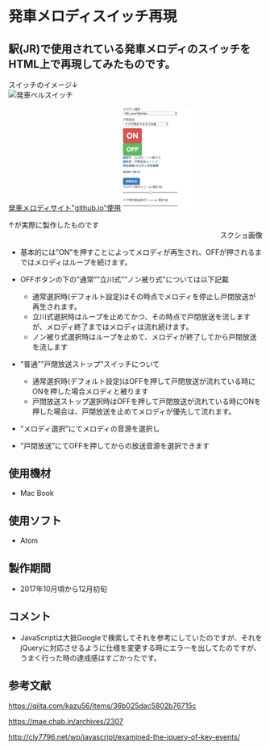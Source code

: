 # 発車メロディスイッチ再現

## 駅(JR)で使用されている発車メロディのスイッチをHTML上で再現してみたものです。

<div style="text-align: left">スイッチのイメージ↓</div>
<img src="https://lh4.googleusercontent.com/2gykHa90LLMMS1d3rRmvcWmajSbHtf1q3xtpaaFP8M7noH133Ju9inwqQMIGoa1AGR4f-KxZZzBwe74w1Jxg1h7aOUBp07-G8ytws8CHTosvi9B1JSK0rj12ZIS-hqqsq_Se83-1" title="発車ベルスイッチ" width="30%" heigh="30%">


[発車メロディサイト"github.io"使用](https://youk720.github.io/melo_work/melo.html)<img src="/image/スクリーンショット 2017-12-20 16.47.35.png" width="30%" height="30%">

<div style="text-align:left;"> ↑が実際に製作したものです </div><div style="text-align:right;">スクショ画像</div>





- 基本的には”ON”を押すことによってメロディが再生され、OFFが押されるまではメロディはループを続けます。
- OFFボタンの下の”通常””立川式””ノン被り式”については以下記載
    - 通常選択時(デフォルト設定)はその時点でメロディを停止し戸閉放送が再生されます。
    - 立川式選択時はループを止めてかつ、その時点で戸閉放送を流しますが、メロディ終了まではメロディは流れ続けます。
    - ノン被り式選択時はループを止めて、メロディが終了してから戸閉放送を流します

- ”普通””戸閉放送ストップ”スイッチについて
  - 通常選択時(デフォルト設定)はOFFを押して戸閉放送が流れている時にONを押した場合メロディと被ります
  - 戸閉放送ストップ選択時はOFFを押して戸閉放送が流れている時にONを押した場合は、戸閉放送を止めてメロディが優先して流れます。
- ”メロディ選択”にてメロディの音源を選択し
- ”戸閉放送”にてOFFを押してからの放送音源を選択できます



## 使用機材
- Mac Book

## 使用ソフト
- Atom

## 製作期間
- 2017年10月頃から12月初旬

## コメント
- JavaScriptは大抵Googleで検索してそれを参考にしていたのですが、それをjQueryに対応させるように仕様を変更する時にエラーを出してたのですが、うまく行った時の達成感はすごかったです。

## 参考文献
https://qiita.com/kazu56/items/36b025dac5802b76715c

https://mae.chab.in/archives/2307

http://cly7796.net/wp/javascript/examined-the-jquery-of-key-events/
